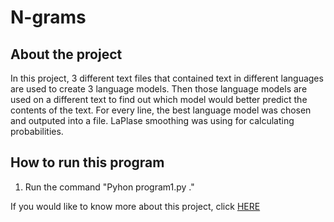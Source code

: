 # N-grams

## About the project
In this project, 3 different text files that contained text in different languages are used to create 3 language models. Then those language models are used on a different text to find out which model would better predict the contents of the text. For every line, the best language model was chosen and outputed into a file. LaPlase smoothing was using for calculating probabilities. 

## How to run this program
1. Run the command "Pyhon program1.py ."

If you would like to know more about this project, click [HERE]()
